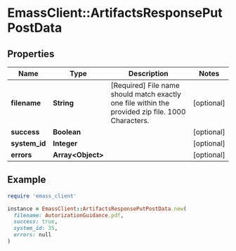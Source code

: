# EmassClient::ArtifactsResponsePutPostData

## Properties

| Name | Type | Description | Notes |
| ---- | ---- | ----------- | ----- |
| **filename** | **String** | [Required] File name should match exactly one file within the provided zip file. 1000 Characters. | [optional] |
| **success** | **Boolean** |  | [optional] |
| **system_id** | **Integer** |  | [optional] |
| **errors** | **Array&lt;Object&gt;** |  | [optional] |

## Example

```ruby
require 'emass_client'

instance = EmassClient::ArtifactsResponsePutPostData.new(
  filename: AutorizationGuidance.pdf,
  success: true,
  system_id: 35,
  errors: null
)
```

